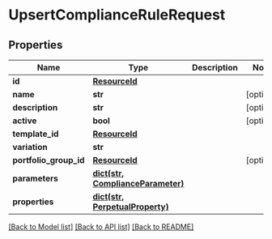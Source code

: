 # UpsertComplianceRuleRequest


## Properties
Name | Type | Description | Notes
------------ | ------------- | ------------- | -------------
**id** | [**ResourceId**](ResourceId.md) |  | 
**name** | **str** |  | [optional] 
**description** | **str** |  | [optional] 
**active** | **bool** |  | [optional] 
**template_id** | [**ResourceId**](ResourceId.md) |  | 
**variation** | **str** |  | 
**portfolio_group_id** | [**ResourceId**](ResourceId.md) |  | [optional] 
**parameters** | [**dict(str, ComplianceParameter)**](ComplianceParameter.md) |  | 
**properties** | [**dict(str, PerpetualProperty)**](PerpetualProperty.md) |  | 

[[Back to Model list]](../README.md#documentation-for-models) [[Back to API list]](../README.md#documentation-for-api-endpoints) [[Back to README]](../README.md)


